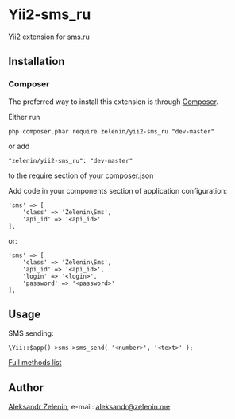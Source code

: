 # Yii2-sms_ru

[Yii2](http://www.yiiframework.com) extension for [sms.ru](http://sms.ru)

## Installation

### Composer

The preferred way to install this extension is through [Composer](http://getcomposer.org/).

Either run

	php composer.phar require zelenin/yii2-sms_ru "dev-master"

or add

	"zelenin/yii2-sms_ru": "dev-master"

to the require section of your composer.json

Add code in your components section of application configuration:

	'sms' => [
		'class' => 'Zelenin\Sms',
		'api_id' => '<api_id>'
	],

or:

	'sms' => [
		'class' => 'Zelenin\Sms',
		'api_id' => '<api_id>',
		'login' => '<login>',
		'password' => '<password>'
	],

## Usage

SMS sending:

    \Yii::$app()->sms->sms_send( '<number>', '<text>' );

[Full methods list](https://github.com/zelenin/sms_ru/blob/master/readme.md)

## Author

[Aleksandr Zelenin](https://github.com/zelenin/), e-mail: [aleksandr@zelenin.me](mailto:aleksandr@zelenin.me)